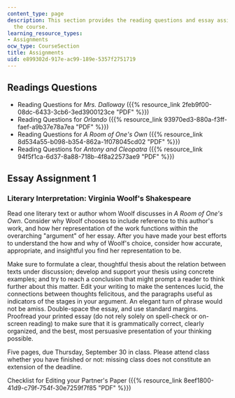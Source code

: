 ```yaml
---
content_type: page
description: This section provides the reading questions and essay assignment for
  the course.
learning_resource_types:
- Assignments
ocw_type: CourseSection
title: Assignments
uid: e899302d-917e-ac99-189e-5357f2751719
---
```


Readings Questions
------------------

*   Reading Questions for _Mrs. Dalloway_ ({{% resource_link 2feb9f00-08dc-6433-3cb6-3ed3900123ce "PDF" %}})
*   Reading Questions for _Orlando_ ({{% resource_link 93970ed3-880a-f3ff-faef-a9b37e78a7ea "PDF" %}})
*   Reading Questions for _A Room of One's Own_ ({{% resource_link 8d534a55-b098-b354-862a-1f078045cd02 "PDF" %}})
*   Reading Questions for _Antony and Cleopatra_ ({{% resource_link 94f5f1ca-6d37-8a88-718b-4f8a22573ae9 "PDF" %}})

Essay Assignment 1
------------------

### Literary Interpretation: Virginia Woolf's Shakespeare

Read one literary text or author whom Woolf discusses in _A Room of One's Own_. Consider why Woolf chooses to include reference to this author's work, and how her representation of the work functions within the overarching "argument" of her essay. After you have made your best efforts to understand the how and why of Woolf's choice, consider how accurate, appropriate, and insightful you find her representation to be.

Make sure to formulate a clear, thoughtful thesis about the relation between texts under discussion; develop and support your thesis using concrete examples; and try to reach a conclusion that might prompt a reader to think further about this matter. Edit your writing to make the sentences lucid, the connections between thoughts felicitous, and the paragraphs useful as indicators of the stages in your argument. An elegant turn of phrase would not be amiss. Double-space the essay, and use standard margins. Proofread your printed essay (do not rely solely on spell-check or on-screen reading) to make sure that it is grammatically correct, clearly organized, and the best, most persuasive presentation of your thinking possible.

Five pages, due Thursday, September 30 in class. Please attend class whether you have finished or not: missing class does not constitute an extension of the deadline.

Checklist for Editing your Partner's Paper ({{% resource_link 8eef1800-41d9-c79f-754f-30e7259f7f85 "PDF" %}})